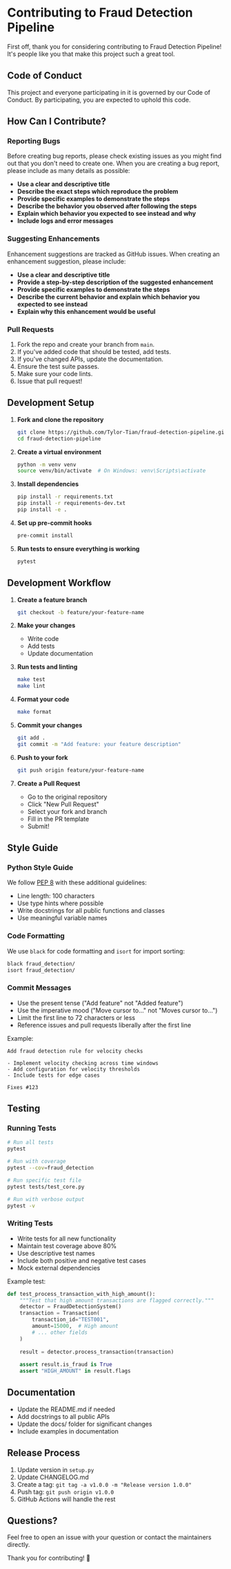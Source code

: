 # Contributing to Fraud Detection Pipeline

First off, thank you for considering contributing to Fraud Detection Pipeline! It's people like you that make this project such a great tool.

## Code of Conduct

This project and everyone participating in it is governed by our Code of Conduct. By participating, you are expected to uphold this code.

## How Can I Contribute?

### Reporting Bugs

Before creating bug reports, please check existing issues as you might find out that you don't need to create one. When you are creating a bug report, please include as many details as possible:

* **Use a clear and descriptive title**
* **Describe the exact steps which reproduce the problem**
* **Provide specific examples to demonstrate the steps**
* **Describe the behavior you observed after following the steps**
* **Explain which behavior you expected to see instead and why**
* **Include logs and error messages**

### Suggesting Enhancements

Enhancement suggestions are tracked as GitHub issues. When creating an enhancement suggestion, please include:

* **Use a clear and descriptive title**
* **Provide a step-by-step description of the suggested enhancement**
* **Provide specific examples to demonstrate the steps**
* **Describe the current behavior and explain which behavior you expected to see instead**
* **Explain why this enhancement would be useful**

### Pull Requests

1. Fork the repo and create your branch from `main`.
2. If you've added code that should be tested, add tests.
3. If you've changed APIs, update the documentation.
4. Ensure the test suite passes.
5. Make sure your code lints.
6. Issue that pull request!

## Development Setup

1. **Fork and clone the repository**
   ```bash
   git clone https://github.com/Tylor-Tian/fraud-detection-pipeline.git
   cd fraud-detection-pipeline
   ```

2. **Create a virtual environment**
   ```bash
   python -m venv venv
   source venv/bin/activate  # On Windows: venv\Scripts\activate
   ```

3. **Install dependencies**
   ```bash
   pip install -r requirements.txt
   pip install -r requirements-dev.txt
   pip install -e .
   ```

4. **Set up pre-commit hooks**
   ```bash
   pre-commit install
   ```

5. **Run tests to ensure everything is working**
   ```bash
   pytest
   ```

## Development Workflow

1. **Create a feature branch**
   ```bash
   git checkout -b feature/your-feature-name
   ```

2. **Make your changes**
   - Write code
   - Add tests
   - Update documentation

3. **Run tests and linting**
   ```bash
   make test
   make lint
   ```

4. **Format your code**
   ```bash
   make format
   ```

5. **Commit your changes**
   ```bash
   git add .
   git commit -m "Add feature: your feature description"
   ```

6. **Push to your fork**
   ```bash
   git push origin feature/your-feature-name
   ```

7. **Create a Pull Request**
   - Go to the original repository
   - Click "New Pull Request"
   - Select your fork and branch
   - Fill in the PR template
   - Submit!

## Style Guide

### Python Style Guide

We follow [PEP 8](https://www.python.org/dev/peps/pep-0008/) with these additional guidelines:

* Line length: 100 characters
* Use type hints where possible
* Write docstrings for all public functions and classes
* Use meaningful variable names

### Code Formatting

We use `black` for code formatting and `isort` for import sorting:

```bash
black fraud_detection/
isort fraud_detection/
```

### Commit Messages

* Use the present tense ("Add feature" not "Added feature")
* Use the imperative mood ("Move cursor to..." not "Moves cursor to...")
* Limit the first line to 72 characters or less
* Reference issues and pull requests liberally after the first line

Example:
```
Add fraud detection rule for velocity checks

- Implement velocity checking across time windows
- Add configuration for velocity thresholds
- Include tests for edge cases

Fixes #123
```

## Testing

### Running Tests

```bash
# Run all tests
pytest

# Run with coverage
pytest --cov=fraud_detection

# Run specific test file
pytest tests/test_core.py

# Run with verbose output
pytest -v
```

### Writing Tests

* Write tests for all new functionality
* Maintain test coverage above 80%
* Use descriptive test names
* Include both positive and negative test cases
* Mock external dependencies

Example test:
```python
def test_process_transaction_with_high_amount():
    """Test that high amount transactions are flagged correctly."""
    detector = FraudDetectionSystem()
    transaction = Transaction(
        transaction_id="TEST001",
        amount=15000,  # High amount
        # ... other fields
    )
    
    result = detector.process_transaction(transaction)
    
    assert result.is_fraud is True
    assert "HIGH_AMOUNT" in result.flags
```

## Documentation

* Update the README.md if needed
* Add docstrings to all public APIs
* Update the docs/ folder for significant changes
* Include examples in documentation

## Release Process

1. Update version in `setup.py`
2. Update CHANGELOG.md
3. Create a tag: `git tag -a v1.0.0 -m "Release version 1.0.0"`
4. Push tag: `git push origin v1.0.0`
5. GitHub Actions will handle the rest

## Questions?

Feel free to open an issue with your question or contact the maintainers directly.

Thank you for contributing! 🎉

